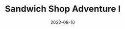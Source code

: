 ---
title: Sandwich Shop Adventure I
description: The following is a table of data for a choose-your-own-adventure book set in a sandwich shop.
date: 2022-08-10
order: 999
tags: 
- raw experience
- infinite loop
layout: layouts/game.njk
prompt: The following is a table of data for a choose-your-own-adventure book set in a sandwich shop. Each row represents one page, and the book is between twenty and thirty pages long. Each page has a maximum of three choices. Each choice either leads to another page or ends the book by winning or losing. In the book there are different locations, characters to meet and things to find. Choices can involve examining things in more detail, navigating the shop, interacting with items in the shop or talking to characters. Two pages should not have very similar page text. There is at least one way to win.
raw_output: '|1|Start|You are in a sandwich shop. You can see a sandwich on the counter.|Examine sandwich|2|Examine counter|3|Leave shop|4|^
|2|Examining the sandwich|The sandwich is a BLT.|Take sandwich|5|Leave sandwich|6|^
|3|Examining the counter|The counter is made of wood.|Talk to sandwich shop employee|7|Leave shop|4|^
|4|Leaving the sandwich shop|You are now outside the sandwich shop.|Walk to the left|8|Walk to the right|9|^
|5|Taking the sandwich|You are now eating the sandwich.|Continue eating sandwich|10|^
|6|Leaving the sandwich|The sandwich is now gone.|Walk to the left|8|^
|7|Talking to the sandwich shop employee|The sandwich shop employee is a woman.|Ask about the sandwich|11|Ask about the counter|12|Leave shop|4|^
|8|Walking to the left|You are now in the park.|Walk to the playground|13|^
|9|Walking to the right|You are now in the library.|Check out a book|14|^
|10|Eating the sandwich|You are now full.|Walk to the left|8|^
|11|Asking about the sandwich|The sandwich is a BLT.|Take sandwich|5|Leave sandwich|6|^
|12|Asking about the counter|The counter is made of wood.|Ask about the sandwich|11|Leave shop|4|^
|13|Walking to the playground|You are now at the playground.|Climb on the monkey bars|15|^
|14|Checking out a book|You are now holding a book.|Read the book|16|^
|15|Climbing on the monkey bars|You are now on the monkey bars.|Climb down|17|^
|16|Reading the book|You are now reading the book.|Continue reading|18|^
|17|Climbing down|You are now on the ground.|Walk to the left|8|^
|18|Continuing to read|You are now finished reading the book.|Walk to the right|9|^'
---